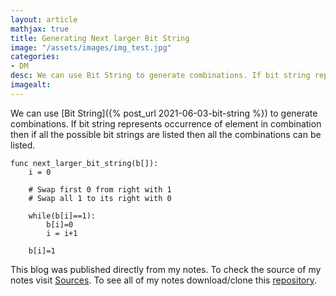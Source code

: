 ```yaml
---
layout: article
mathjax: true
title: Generating Next larger Bit String
image: "/assets/images/img_test.jpg"
categories:
- DM
desc: We can use Bit String to generate combinations. If bit string represents occurrence of element in combination then if all the possible bit strings are listed then all the combinations can be listed. 
imagealt: 
---
```


We can use [Bit String]({% post_url 2021-06-03-bit-string %}) to generate combinations. If bit string represents occurrence of element in combination then if all the possible bit strings are listed then all the combinations can be listed.

```
func next_larger_bit_string(b[]):
	i = 0
	
	# Swap first 0 from right with 1
	# Swap all 1 to its right with 0
	
	while(b[i]==1):
		b[i]=0
		i = i+1
		
	b[i]=1
```



This blog was published directly from my notes.
To check the source of my notes visit [Sources](sources.html).
To see all of my notes download/clone this [repository](https://github.com/bovem/CS).
